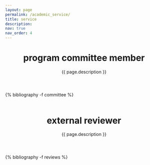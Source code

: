```yaml
---
layout: page
permalink: /academic_service/
title: service
description: 
nav: true
nav_order: 4
---
```

<div class="publications">
  <header class="post-header">
    <h1 class="post-title">program committee member</h1>
    <p class="post-description">{{ page.description }}</p>
  </header>

  <article>
  {% bibliography -f committee %}
  </article>
  
  </div>
<div class="publications">
  <header class="post-header" style="margin-top:1.5cm;">
    <h1 class="post-title">external reviewer</h1>
    <p class="post-description">{{ page.description }}</p>
  </header>
</div>

  <article>
  <div class="publications">
  {% bibliography -f reviews %}
</div>
  </article>

